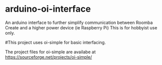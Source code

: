 # arduino-oi-interface
An arduino interface to further simplify communication between Roomba Create and a higher power device (ie Raspberry Pi) This is for hobbyist use only. 

#This project uses oi-simple for basic interfacing.

The project files for oi-simple are availabe at https://sourceforge.net/projects/oi-simple/


